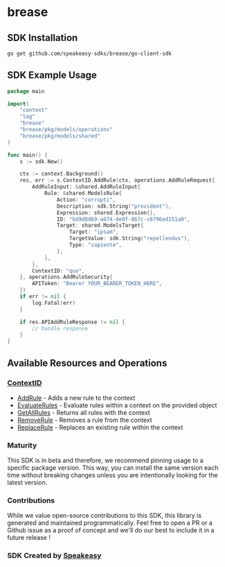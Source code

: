 # brease

<!-- Start SDK Installation -->
## SDK Installation

```bash
go get github.com/speakeasy-sdks/brease/go-client-sdk
```
<!-- End SDK Installation -->

## SDK Example Usage
<!-- Start SDK Example Usage -->
```go
package main

import(
	"context"
	"log"
	"brease"
	"brease/pkg/models/operations"
	"brease/pkg/models/shared"
)

func main() {
    s := sdk.New()

    ctx := context.Background()
    res, err := s.ContextID.AddRule(ctx, operations.AddRuleRequest{
        AddRuleInput: &shared.AddRuleInput{
            Rule: &shared.ModelsRule{
                Action: "corrupti",
                Description: sdk.String("provident"),
                Expression: shared.Expression{},
                ID: "bd9d8d69-a674-4e0f-867c-c8796ed151a0",
                Target: shared.ModelsTarget{
                    Target: "ipsam",
                    TargetValue: sdk.String("repellendus"),
                    Type: "sapiente",
                },
            },
        },
        ContextID: "quo",
    }, operations.AddRuleSecurity{
        APIToken: "Bearer YOUR_BEARER_TOKEN_HERE",
    })
    if err != nil {
        log.Fatal(err)
    }

    if res.APIAddRuleResponse != nil {
        // handle response
    }
}
```
<!-- End SDK Example Usage -->

<!-- Start SDK Available Operations -->
## Available Resources and Operations


### [ContextID](docs/contextid/README.md)

* [AddRule](docs/contextid/README.md#addrule) - Adds a new rule to the context
* [EvaluateRules](docs/contextid/README.md#evaluaterules) - Evaluate rules within a context on the provided object
* [GetAllRules](docs/contextid/README.md#getallrules) - Returns all rules with the context
* [RemoveRule](docs/contextid/README.md#removerule) - Removes a rule from the context
* [ReplaceRule](docs/contextid/README.md#replacerule) - Replaces an existing rule within the context
<!-- End SDK Available Operations -->

### Maturity

This SDK is in beta and therefore, we recommend pinning usage to a specific package version.
This way, you can install the same version each time without breaking changes unless you are intentionally
looking for the latest version.

### Contributions

While we value open-source contributions to this SDK, this library is generated and maintained programmatically.
Feel free to open a PR or a Github issue as a proof of concept and we'll do our best to include it in a future release !

### SDK Created by [Speakeasy](https://docs.speakeasyapi.dev/docs/using-speakeasy/client-sdks)
